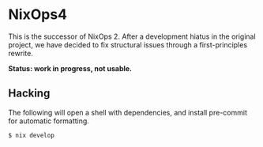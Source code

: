 
# NixOps4

This is the successor of NixOps 2.
After a development hiatus in the original project, we have decided to fix structural issues through a first-principles rewrite.

**Status: work in progress, not usable.**

## Hacking

The following will open a shell with dependencies, and install pre-commit for automatic formatting.

```console
$ nix develop
```
